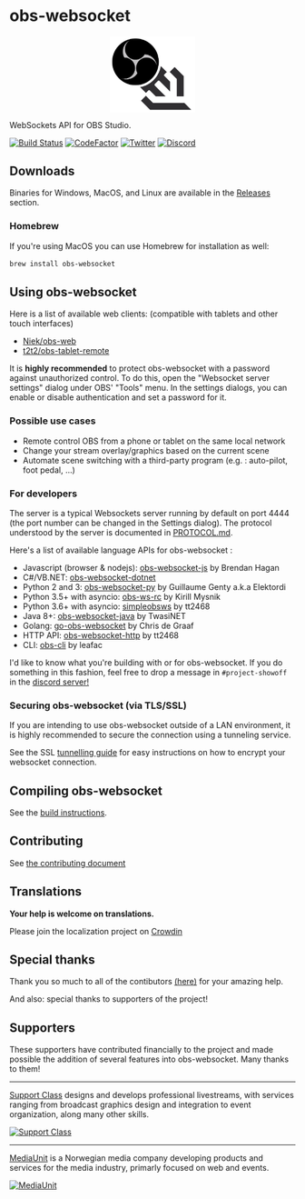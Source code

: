 # obs-websocket

<p align="center">
  <img src="/.github/images/obsws_logo.png" width=150 align="center">
</p>

WebSockets API for OBS Studio.

[![Build Status](https://dev.azure.com/Palakis/obs-websocket/_apis/build/status/Palakis.obs-websocket?branchName=4.x-current)](https://dev.azure.com/Palakis/obs-websocket/_build/latest?definitionId=2&branchName=4.x-current)
[![CodeFactor](https://www.codefactor.io/repository/github/palakis/obs-websocket/badge)](https://www.codefactor.io/repository/github/palakis/obs-websocket)
[![Twitter](https://img.shields.io/twitter/url/https/twitter.com/fold_left.svg?style=social&label=Follow%20%40LePalakis)](https://twitter.com/LePalakis)
[![Discord](https://img.shields.io/discord/715691013825364120.svg?label=&logo=discord&logoColor=ffffff&color=7389D8&labelColor=6A7EC2)](https://discord.gg/WBaSQ3A)

## Downloads

Binaries for Windows, MacOS, and Linux are available in the [Releases](https://github.com/Palakis/obs-websocket/releases) section.

### Homebrew

If you're using MacOS you can use Homebrew for installation as well:

```sh
brew install obs-websocket
```

## Using obs-websocket

Here is a list of available web clients: (compatible with tablets and other touch interfaces)

- [Niek/obs-web](https://github.com/Niek/obs-web)
- [t2t2/obs-tablet-remote](https://github.com/t2t2/obs-tablet-remote)

It is **highly recommended** to protect obs-websocket with a password against unauthorized control. To do this, open the "Websocket server settings" dialog under OBS' "Tools" menu. In the settings dialogs, you can enable or disable authentication and set a password for it.

### Possible use cases

- Remote control OBS from a phone or tablet on the same local network
- Change your stream overlay/graphics based on the current scene
- Automate scene switching with a third-party program (e.g. : auto-pilot, foot pedal, ...)

### For developers

The server is a typical Websockets server running by default on port 4444 (the port number can be changed in the Settings dialog).
The protocol understood by the server is documented in [PROTOCOL.md](docs/generated/protocol.md).

Here's a list of available language APIs for obs-websocket :
- Javascript (browser & nodejs): [obs-websocket-js](https://github.com/haganbmj/obs-websocket-js) by Brendan Hagan
- C#/VB.NET: [obs-websocket-dotnet](https://github.com/Palakis/obs-websocket-dotnet)
- Python 2 and 3: [obs-websocket-py](https://github.com/Elektordi/obs-websocket-py) by Guillaume Genty a.k.a Elektordi
- Python 3.5+ with asyncio: [obs-ws-rc](https://github.com/KirillMysnik/obs-ws-rc) by Kirill Mysnik
- Python 3.6+ with asyncio: [simpleobsws](https://github.com/IRLToolkit/simpleobsws) by tt2468
- Java 8+: [obs-websocket-java](https://github.com/Twasi/websocket-obs-java) by TwasiNET
- Golang: [go-obs-websocket](https://github.com/christopher-dG/go-obs-websocket) by Chris de Graaf
- HTTP API: [obs-websocket-http](https://github.com/IRLToolkit/obs-websocket-http) by tt2468
- CLI: [obs-cli](https://github.com/leafac/obs-cli) by leafac

I'd like to know what you're building with or for obs-websocket. If you do something in this fashion, feel free to drop a message in `#project-showoff` in the [discord server!](https://discord.gg/WBaSQ3A)

### Securing obs-websocket (via TLS/SSL)

If you are intending to use obs-websocket outside of a LAN environment, it is highly recommended to secure the connection using a tunneling service.

See the SSL [tunnelling guide](SSL-TUNNELLING.md) for easy instructions on how to encrypt your websocket connection.

## Compiling obs-websocket

See the [build instructions](BUILDING.md).

## Contributing

See [the contributing document](/CONTRIBUTING.md)

## Translations

**Your help is welcome on translations.**

Please join the localization project on [Crowdin](https://crowdin.com/project/obs-websocket)

## Special thanks

Thank you so much to all of the contibutors [(here)](https://github.com/Palakis/obs-websocket/graphs/contributors) for your amazing help.

And also: special thanks to supporters of the project!

## Supporters

These supporters have contributed financially to the project and made possible the addition of several features into obs-websocket. Many thanks to them!

---

[Support Class](http://supportclass.net) designs and develops professional livestreams, with services ranging from broadcast graphics design and integration to event organization, along many other skills.

[![Support Class](.github/images/supportclass_logo_blacktext.png)](http://supportclass.net)

---

[MediaUnit](http://www.mediaunit.no) is a Norwegian media company developing products and services for the media industry, primarly focused on web and events.

[![MediaUnit](.github/images/mediaunit_logo_black.png)](http://www.mediaunit.no/)
